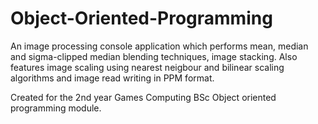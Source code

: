 # Object-Oriented-Programming
An image processing console application which performs mean, median and sigma-clipped median blending techniques, image stacking. Also features image scaling using nearest neigbour and bilinear scaling algorithms and image read writing in PPM format.

Created for the 2nd year Games Computing BSc Object oriented programming module.
